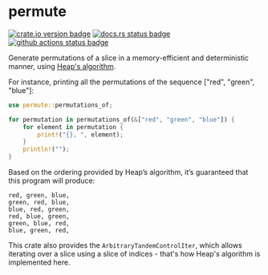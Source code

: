 # permute

[![crate.io version badge](https://img.shields.io/crates/v/permute)](https://crates.io/crate/permute)
[![docs.rs status badge](https://img.shields.io/docsrs/permute)](https://docs.rs/permute)
[![github actions status badge](https://github.com/noracodes/permute-rs/actions/workflows/rust.yml/badge.svg)](https://github.com/noracodes/permute-rs/)

Generate permutations of a slice in a memory-efficient and deterministic manner, using
[Heap's algorithm](https://en.wikipedia.org/wiki/Heap%27s_algorithm).

For instance, printing all the permutations of the sequence ["red", "green",
"blue"]:

```rust
use permute::permutations_of;

for permutation in permutations_of(&["red", "green", "blue"]) {
    for element in permutation {
        print!("{}, ", element);
    }
    println!("");
}
```

Based on the ordering provided by Heap’s algorithm, it’s guaranteed that this
program will produce:

```text
red, green, blue,
green, red, blue,
blue, red, green,
red, blue, green,
green, blue, red,
blue, green, red,
```

This crate also provides the `ArbitraryTandemControlIter`, which allows
iterating over a slice using a slice of indices - that's how Heap's algorithm is
implemented here.


